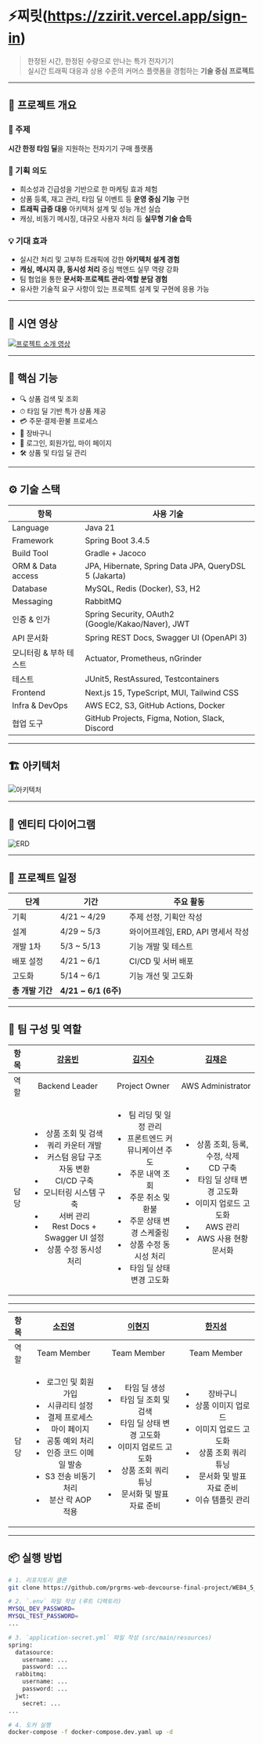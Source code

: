 # ⚡찌릿(https://zzirit.vercel.app/sign-in)

> 한정된 시간, 한정된 수량으로 만나는 특가 전자기기  
> 실시간 트래픽 대응과 상용 수준의 커머스 플랫폼을 경험하는 **기술 중심 프로젝트**

---

## 📝 프로젝트 개요

### 🎯 주제
**시간 한정 타임 딜**을 지원하는 전자기기 구매 플랫폼

### 🧠 기획 의도
- 희소성과 긴급성을 기반으로 한 마케팅 효과 체험
- 상품 등록, 재고 관리, 타임 딜 이벤트 등 **운영 중심 기능** 구현
- **트래픽 급증 대응** 아키텍처 설계 및 성능 개선 실습
- 캐싱, 비동기 메시징, 대규모 사용자 처리 등 **실무형 기술 습득**

### 💡 기대 효과
- 실시간 처리 및 고부하 트래픽에 강한 **아키텍처 설계 경험**
- **캐싱, 메시지 큐, 동시성 처리** 중심 백엔드 실무 역량 강화
- 팀 협업을 통한 **문서화·프로젝트 관리·역할 분담 경험**
- 유사한 기술적 요구 사항이 있는 프로젝트 설계 및 구현에 응용 가능

---

## 📸 시연 영상

[![프로젝트 소개 영상](https://img.youtube.com/vi/yxeq4f6ZK6g/0.jpg)](https://youtu.be/yxeq4f6ZK6g)

---

## 🚀 핵심 기능

- 🔍 상품 검색 및 조회
- ⏱ 타임 딜 기반 특가 상품 제공
- 💳 주문·결제·환불 프로세스
- 🛒 장바구니
- 🔐 로그인, 회원가입, 마이 페이지
- 🛠 상품 및 타임 딜 관리

---

## ⚙️ 기술 스택

| 항목 | 사용 기술 |
|------|-----------|
| Language | Java 21 |
| Framework | Spring Boot 3.4.5 |
| Build Tool | Gradle + Jacoco |
| ORM & Data access | JPA, Hibernate, Spring Data JPA, QueryDSL 5 (Jakarta) |
| Database | MySQL, Redis (Docker), S3, H2 |
| Messaging | RabbitMQ |
| 인증 & 인가 | Spring Security, OAuth2 (Google/Kakao/Naver), JWT |
| API 문서화 | Spring REST Docs, Swagger UI (OpenAPI 3) |
| 모니터링 & 부하 테스트 | Actuator, Prometheus, nGrinder |
| 테스트 | JUnit5, RestAssured, Testcontainers |
| Frontend |	Next.js 15, TypeScript, MUI, Tailwind CSS |
| Infra & DevOps | AWS EC2, S3, GitHub Actions, Docker |
| 협업 도구 | GitHub Projects, Figma, Notion, Slack, Discord |

---

## 🏗️ 아키텍처

![아키텍처](https://github.com/user-attachments/assets/f9b4794a-de2d-4f70-964e-cd8df458e3f8)

---

## 🔧 엔티티 다이어그램

![ERD](https://github.com/user-attachments/assets/028ffd45-1bf3-4040-9ceb-75d80bd5682e)

---

## 📆 프로젝트 일정

| 단계 | 기간 | 주요 활동 |
|------|------|-----------|
| 기획 | 4/21 ~ 4/29 | 주제 선정, 기획안 작성 |
| 설계 | 4/29 ~ 5/3 | 와이어프레임, ERD, API 명세서 작성 |
| 개발 1차 | 5/3 ~ 5/13 | 기능 개발 및 테스트 |
| 배포 설정 | 4/21 ~ 6/1 | CI/CD 및 서버 배포 |
| 고도화 | 5/14 ~ 6/1 | 기능 개선 및 고도화 |
| **총 개발 기간** | **4/21 ~ 6/1 (6주)** |  |

---

## 👥 팀 구성 및 역할 

| 항목 | [강웅빈](https://github.com/Woongbin06) | [김지수](https://github.com/j1suk1m) | [김채은](https://github.com/huipadyam) |
|:------:|:------------------:|:-------------------:|:--------------------:|
| 역할 | Backend Leader | Project Owner | AWS Administrator |
| 담당 | <ul><li>상품 조회 및 검색</li><li>쿼리 카운터 개발</li><li>커스텀 응답 구조 자동 변환</li><li>CI/CD 구축</li><li>모니터링 시스템 구축</li><li>서버 관리</li><li>Rest Docs + Swagger UI 설정</li><li>상품 수정 동시성 처리</li></ul> | <ul><li>팀 리딩 및 일정 관리</li><li>프론트엔드 커뮤니케이션 주도</li><li>주문 내역 조회</li><li>주문 취소 및 환불</li><li>주문 상태 변경 스케줄링</li><li>상품 수정 동시성 처리</li><li>타임 딜 상태 변경 고도화</li></ul> | <ul><li>상품 조회, 등록, 수정, 삭제</li><li>CD 구축</li><li>타임 딜 상태 변경 고도화</li><li>이미지 업로드 고도화</li><li>AWS 관리</li><li>AWS 사용 현황 문서화</li></ul> |

---

| 항목 | [소진영](https://github.com/Jinyoung0718) | [이현지](https://github.com/cloudmato) | [한지성](https://github.com/Hanjise0ng) |
|:------:|:------------------:|:-------------------:|:--------------------:|
| 역할 | Team Member | Team Member | Team Member |
| 담당 | <ul><li>로그인 및 회원가입</li><li>시큐리티 설정</li><li>결제 프로세스</li><li>마이 페이지</li><li>공통 예외 처리</li><li>인증 코드 이메일 발송</li><li>S3 전송 비동기 처리</li><li>분산 락 AOP 적용</li></ul> | <ul><li>타임 딜 생성</li><li>타임 딜 조회 및 검색</li><li>타임 딜 상태 변경 고도화</li><li>이미지 업로드 고도화</li><li>상품 조회 쿼리 튜닝</li><li>문서화 및 발표 자료 준비</li></ul> | <ul><li>장바구니</li><li>상품 이미지 업로드</li><li>이미지 업로드 고도화</li><li>상품 조회 쿼리 튜닝</li><li>문서화 및 발표 자료 준비</li><li>이슈 템플릿 관리</li></ul> |


---

## 📦 실행 방법

```bash
# 1. 리포지토리 클론
git clone https://github.com/prgrms-web-devcourse-final-project/WEB4_5_AnjolinaJelly_BE.git

# 2. `.env` 파일 작성 (루트 디렉토리)
MYSQL_DEV_PASSWORD=
MYSQL_TEST_PASSWORD=
...

# 3. `application-secret.yml` 파일 작성 (src/main/resources)
spring:
  datasource:
    username: ...
    password: ...
  rabbitmq:
    username: ...
    password: ...
  jwt:
    secret: ...
...

# 4. 도커 실행
docker-compose -f docker-compose.dev.yaml up -d
```
